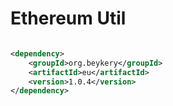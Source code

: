 # Ethereum Util

```xml

<dependency>
    <groupId>org.beykery</groupId>
    <artifactId>eu</artifactId>
    <version>1.0.4</version>
</dependency>
```
